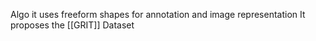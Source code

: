 Algo it uses freeform shapes for annotation and image representation
It proposes the [[GRIT]] Dataset
